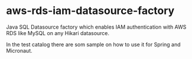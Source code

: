 # aws-rds-iam-datasource-factory
Java SQL Datasource factory which enables IAM authentication with AWS RDS like MySQL on any Hikari datasource.

In the test catalog there are som sample on how to use it for Spring and Micronaut.

